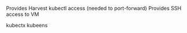 
Provides Harvest kubectl access (needed to port-forward)
Provides SSH access to VM

kubectx
kubeens
